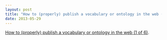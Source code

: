 ```yaml
---
layout: post
title: "How to (properly) publish a vocabulary or ontology in the web (1 of 6)"
date: 2013-05-29
---
```


<p><a href='http://linkingresearch.wordpress.com/2013/05/27/how-to-properly-publish-a-vocabulary-or-ontology-in-the-web-1-of-6/'>How to (properly) publish a vocabulary or ontology in the web (1 of 6)</a>.</p>
